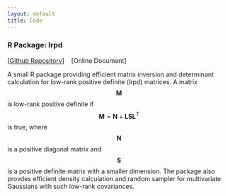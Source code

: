 ```yaml
---
layout: default
title: Code
---
```


<div id="pub-container">

<!-- lrpd -->
<div class="pub-main">
<h3>R Package: lrpd</h3>
<p>[<a href="https://github.com/ericyewang/R-Package-lrpd">Github Repository</a>]&nbsp;&nbsp;&nbsp; [Online Document]&nbsp;&nbsp;&nbsp;</p>

<div class="pub-sub">

A small R package providing efficient matrix inversion and determinant calculation for low-rank positive definite (lrpd) matrices. A matrix $$\boldsymbol{M}$$ is low-rank positive definite if $$\boldsymbol{M}=\boldsymbol{N}+\boldsymbol{L}\boldsymbol{S}\boldsymbol{L}^{T}$$ is true, where $$\boldsymbol{N}$$ is a positive diagonal matrix and $$\boldsymbol{S}$$ is a positive definite matrix with a smaller dimension. The package also provdes efficient density calculation and random sampler for multivariate Gaussians with such low-rank covariances.

</div>
</div>

<!-- A new one below -->

</div>
